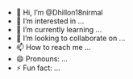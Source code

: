 - 👋 Hi, I’m @Dhillon18nirmal
- 👀 I’m interested in ...
- 🌱 I’m currently learning ...
- 💞️ I’m looking to collaborate on ...
- 📫 How to reach me ...
- 😄 Pronouns: ...
- ⚡ Fun fact: ...

<!---
Dhillon18nirmal/Dhillon18nirmal is a ✨ special ✨ repository because its `README.md` (this file) appears on your GitHub profile.
You can click the Preview link to take a look at your changes.
--->
